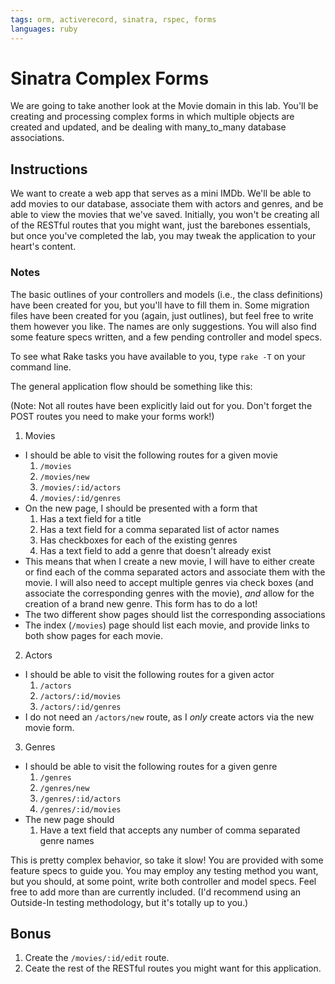 ```yaml
---
tags: orm, activerecord, sinatra, rspec, forms
languages: ruby
---
```


# Sinatra Complex Forms

We are going to take another look at the Movie domain in this lab. You'll be creating and processing complex forms in which multiple objects are created and updated, and be dealing with many_to_many database associations.

## Instructions

We want to create a web app that serves as a mini IMDb. We'll be able to add movies to our database, associate them with actors and genres, and be able to view the movies that we've saved. Initially, you won't be creating all of the RESTful routes that you might want, just the barebones essentials, but once you've completed the lab, you may tweak the application to your heart's content.

### Notes

The basic outlines of your controllers and models (i.e., the class definitions) have been created for you, but you'll have to fill them in. Some migration files have been created for you (again, just outlines), but feel free to write them however you like. The names are only suggestions. You will also find some feature specs written, and a few pending controller and model specs.

To see what Rake tasks you have available to you, type `rake -T` on your command line.

The general application flow should be something like this:

(Note: Not all routes have been explicitly laid out for you. Don't forget the POST routes you need to make your forms work!)

1. Movies
  * I should be able to visit the following routes for a given movie
      1. `/movies`
      2. `/movies/new`
      3. `/movies/:id/actors`
      4. `/movies/:id/genres`
  * On the new page, I should be presented with a form that
      1. Has a text field for a title
      2. Has a text field for a comma separated list of actor names
      3. Has checkboxes for each of the existing genres
      4. Has a text field to add a genre that doesn't already exist
  * This means that when I create a new movie, I will have to either create or find each of the comma separated actors and associate them with the movie. I will also need to accept multiple genres via check boxes (and associate the corresponding genres with the movie), *and* allow for the creation of a brand new genre. This form has to do a lot!
  * The two different show pages should list the corresponding associations
  * The index (`/movies`) page should list each movie, and provide links to both show pages for each movie.

2. Actors
  * I should be able to visit the following routes for a given actor
      1. `/actors`
      2. `/actors/:id/movies`
      3. `/actors/:id/genres`
  * I do not need an `/actors/new` route, as I *only* create actors via the new movie form.

3. Genres
  * I should be able to visit the following routes for a given genre
      1. `/genres`
      2. `/genres/new`
      3. `/genres/:id/actors`
      4. `/genres/:id/movies`
  * The new page should
      1. Have a text field that accepts any number of comma separated genre names

This is pretty complex behavior, so take it slow! You are provided with some feature specs to guide you. You may employ any testing method you want, but you should, at some point, write both controller and model specs. Feel free to add more than are currently included. (I'd recommend using an Outside-In testing methodology, but it's totally up to you.)

## Bonus

1. Create the `/movies/:id/edit` route.
2. Ceate the rest of the RESTful routes you might want for this application.
